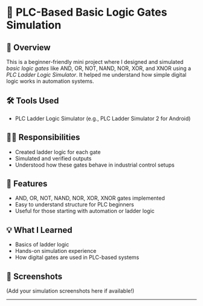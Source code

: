 # 🔌 PLC-Based Basic Logic Gates Simulation

## 📘 Overview  
This is a beginner-friendly mini project where I designed and simulated *basic logic gates* like AND, OR, NOT, NAND, NOR, XOR, and XNOR using a *PLC Ladder Logic Simulator*. It helped me understand how simple digital logic works in automation systems.

## 🛠 Tools Used  
- PLC Ladder Logic Simulator (e.g., PLC Ladder Simulator 2 for Android)

## 👩‍💻 Responsibilities  
- Created ladder logic for each gate  
- Simulated and verified outputs  
- Understood how these gates behave in industrial control setups

## 📌 Features  
- AND, OR, NOT, NAND, NOR, XOR, XNOR gates implemented  
- Easy to understand structure for PLC beginners  
- Useful for those starting with automation or ladder logic

## 💡 What I Learned  
- Basics of ladder logic  
- Hands-on simulation experience  
- How digital gates are used in PLC-based systems

## 📸 Screenshots  
(Add your simulation screenshots here if available!)

---
